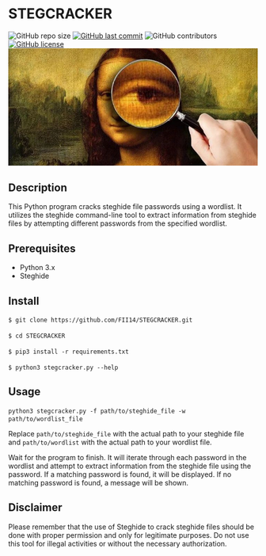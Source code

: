 # STEGCRACKER

![GitHub repo size](https://img.shields.io/github/repo-size/Fii14/STEGCRACKER?style=flat-square)
[![GitHub last commit](https://img.shields.io/github/last-commit/Fii14/STEGCRACKER?style=flat-square)](https://github.com/Fii14/STEGCRACKER/commits/main)
![GitHub contributors](https://img.shields.io/github/contributors/FII14/STEGCRACKER?style=flat-square)
[![GitHub license](https://img.shields.io/github/license/Fii14/STEGCRACKER?style=flat-square)](https://github.com/Fii14/STEGCRACKER/blob/main/LICENSE)
![Steghide Password Cracker](https://github.com/FII14/STEGCRACKER/blob/main/39cc597bb65662ee9a8e7c96fa777ade.jpg)

## Description
This Python program cracks steghide file passwords using a wordlist. It utilizes the steghide command-line tool to extract information from steghide files by attempting different passwords from the specified wordlist.

## Prerequisites
- Python 3.x
- Steghide

## Install
```
$ git clone https://github.com/FII14/STEGCRACKER.git

$ cd STEGCRACKER

$ pip3 install -r requirements.txt

$ python3 stegcracker.py --help
```

## Usage
```
python3 stegcracker.py -f path/to/steghide_file -w path/to/wordlist_file
```

Replace `path/to/steghide_file` with the actual path to your steghide file and `path/to/wordlist` with the actual path to your wordlist file.

Wait for the program to finish. It will iterate through each password in the wordlist and attempt to extract information from the steghide file using the password. If a matching password is found, it will be displayed. If no matching password is found, a message will be shown.

## Disclaimer
Please remember that the use of Steghide to crack steghide files should be done with proper permission and only for legitimate purposes. Do not use this tool for illegal activities or without the necessary authorization.
